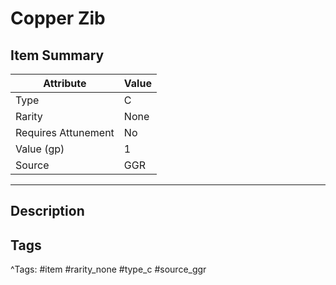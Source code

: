 # Copper Zib

## Item Summary

| Attribute            | Value                        |
|----------------------|------------------------------|
| Type                 | C |
| Rarity               | None             |
| Requires Attunement  | No                |
| Value (gp)           | 1    |
| Source               | GGR |

---

## Description



## Tags

^Tags: #item #rarity_none #type_c #source_ggr